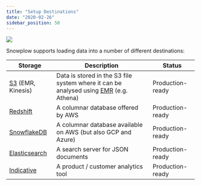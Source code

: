 ```yaml
---
title: "Setup Destinations"
date: "2020-02-26"
sidebar_position: 50
---
```


![](images/snowplow-aws-pipeline-storage.png)

Snowplow supports loading data into a number of different destinations:

| **Storage**                                                                                                                | **Description**                                                                                                                  | **Status**       |
| -------------------------------------------------------------------------------------------------------------------------- | -------------------------------------------------------------------------------------------------------------------------------- | ---------------- |
| [S3](/docs/pipeline-components-and-applications/loaders-storage-targets/s3-loader/index.md) (EMR, Kinesis)                 | Data is stored in the S3 file system where it can be analysed using [EMR](http://aws.amazon.com/elasticmapreduce/) (e.g. Athena) | Production-ready |
| [Redshift](/docs/getting-started-on-snowplow-open-source/setup-snowplow-on-aws/setup-destinations/setup-redshift/index.md) | A columnar database offered by AWS                                                                                               | Production-ready |
| [SnowflakeDB](/docs/getting-started-on-snowplow-open-source/setup-snowplow-on-aws/setup-destinations/snowflakedb/index.md) | A columnar database available on AWS (but also GCP and Azure)                                                                    | Production-ready |
| [Elasticsearch](/docs/getting-started-on-snowplow-open-source/setup-snowplow-on-aws/setup-destinations/elastic/index.md)   | A search server for JSON documents                                                                                               | Production-ready |
| [Indicative](/docs/getting-started-on-snowplow-open-source/setup-snowplow-on-aws/setup-destinations/indicative/index.md)   | A product / customer analytics tool                                                                                              | Production-ready |

